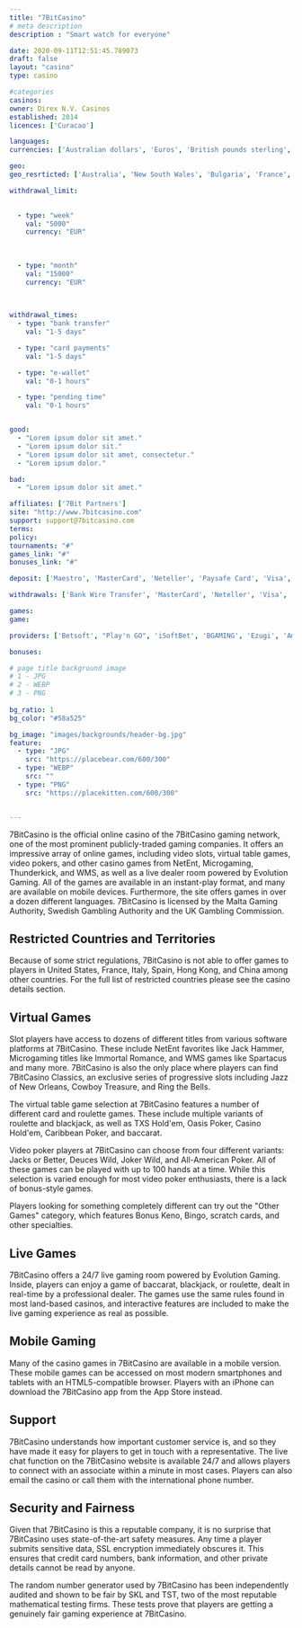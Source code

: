 ```yaml
---
title: "7BitCasino"
# meta description
description : "Smart watch for everyone"

date: 2020-09-11T12:51:45.789073
draft: false
layout: "casino" 
type: casino

#categories
casinos: 
owner: Direx N.V. Casinos
established: 2014
licences: ['Curacao']

languages: 
currencies: ['Australian dollars', 'Euros', 'British pounds sterling', 'Norwegian kroner', 'US dollars', 'Bitcoin', 'Litecoin', 'Dogecoin', 'Ethereum', 'Bitcoin Cash', 'New Zealand dollars', 'Polish zlotys', 'Czech Republic korunas', 'Tether']

geo: 
geo_resrticted: ['Australia', 'New South Wales', 'Bulgaria', 'France', 'Germany', 'Schleswig-Holstein', 'Israel', 'Italy', 'Netherlands', 'Puerto Rico', 'Spain', 'Sweden', 'Switzerland', 'Ukraine', 'United Kingdom', 'United States', 'Alabama', 'Alaska', 'American Samoa', 'Arizona', 'Arkansas', 'California', 'Colorado', 'Connecticut', 'Delaware', 'District of Columbia', 'Florida', 'Georgia(US)', 'Guam', 'Hawaii', 'Idaho', 'Illinois', 'Indiana', 'Iowa', 'Kansas', 'Kentucky', 'Louisiana', 'Maine', 'Maryland', 'Massachusetts', 'Michigan', 'Minnesota', 'Mississippi', 'Missouri', 'Montana', 'Nebraska', 'Nevada', 'New Hampshire', 'New Jersey', 'New Mexico', 'New York', 'North Carolina', 'North Dakota', 'Northern Mariana Islands', 'Ohio', 'Oklahoma', 'Oregon', 'Pennsylvania', 'Rhode Island', 'South Carolina', 'South Dakota', 'Tennessee', 'Texas', 'U.S. Virgin Islands', 'Utah', 'Vermont', 'Virginia', 'Washington', 'West Virginia', 'Wisconsin', 'Wyoming']

withdrawal_limit:

  
  - type: "week"
    val: "5000"
    currency: "EUR"
  
  
  
  - type: "month"
    val: "15000"
    currency: "EUR"
  
  

withdrawal_times:
  - type: "bank transfer"
    val: "1-5 days"

  - type: "card payments"
    val: "1-5 days"

  - type: "e-wallet"
    val: "0-1 hours"

  - type: "pending time"
    val: "0-1 hours"


good:
  - "Lorem ipsum dolor sit amet."
  - "Lorem ipsum dolor sit."
  - "Lorem ipsum dolor sit amet, consectetur."
  - "Lorem ipsum dolor."

bad:
  - "Lorem ipsum dolor sit amet."

affiliates: ['7Bit Partners']
site: "http://www.7bitcasino.com"
support: support@7bitcasino.com
terms:
policy:
tournaments: "#"
games_link: "#"
bonuses_link: "#"

deposit: ['Maestro', 'MasterCard', 'Neteller', 'Paysafe Card', 'Visa', 'Skrill', 'Bitcoin', 'Cubits', 'Litecoin', 'Ethereum', 'Dogecoin', 'Bitcoin Cash', 'Rapid Transfer', 'EcoPayz', 'Zimpler', 'Klarna', 'GiroPay', 'Interac', 'Trustly', 'iDEAL', 'Sofortuberweisung']

withdrawals: ['Bank Wire Transfer', 'MasterCard', 'Neteller', 'Visa', 'Skrill', 'Bitcoin', 'Cubits', 'Litecoin', 'Ethereum', 'Dogecoin', 'Bitcoin Cash', 'Rapid Transfer', 'EcoPayz', 'Zimpler', 'Interac', 'Trustly', 'iDEAL']

games: 
game:

providers: ['Betsoft', "Play'n GO", 'iSoftBet', 'BGAMING', 'Ezugi', 'Amatic Industries', 'Endorphina', 'GameArt', 'Habanero', 'Mr. Slotty', 'Platipus Gaming', 'Belatra', 'Booming Games', 'Igrosoft', 'Pragmatic Play', 'Quickfire', 'Yggdrasil Gaming', 'Big Time Gaming', 'Ainsworth Gaming Technology', '2 By 2 Gaming', '1x2Games', 'Authentic Gaming', 'Betgames', 'BlaBlaBla Studios', 'Crazy Tooth Studio', 'Electric Elephant', 'Evolution Gaming', 'Fantasma Games', 'Foxium', 'Gamevy', 'Genesis Gaming', 'Iron Dog Studios', 'Just For The Win', 'Microgaming', 'Lightning Box', 'NetEnt', 'NextGen Gaming', 'PariPlay', 'Playson', 'Old Skool Studios', 'Probability', 'Quickspin', 'Realistic Games', 'Rabcat', 'Skillzzgaming', 'Red Rake Gaming', 'Leap', 'Thunderkick', 'Evoplay Entertainment', 'Adoptit Publishing', 'Booongo Gaming', 'Sigma Games', '4ThePlayer', 'Sthlm Gaming', 'Nolimit City', 'Elk Studios']

bonuses:

# page title background image 
# 1 - JPG
# 2 - WEBP
# 3 - PNG
 
bg_ratio: 1 
bg_color: "#58a525" 

bg_image: "images/backgrounds/header-bg.jpg"
feature:
  - type: "JPG"
    src: "https://placebear.com/600/300"   
  - type: "WEBP"
    src: ""
  - type: "PNG"
    src: "https://placekitten.com/600/300"   


---
```


7BitCasino is the official online casino of the 7BitCasino gaming network, one of the most prominent publicly-traded gaming companies. It offers an impressive array of online games, including video slots, virtual table games, video pokers, and other casino games from NetEnt, Microgaming, Thunderkick, and WMS, as well as a live dealer room powered by Evolution Gaming. All of the games are available in an instant-play format, and many are available on mobile devices. Furthermore, the site offers games in over a dozen different languages. 7BitCasino is licensed by the Malta Gaming Authority, Swedish Gambling Authority and the UK Gambling Commission.

## Restricted Countries and Territories
Because of some strict regulations, 7BitCasino is not able to offer games to players in United States, France, Italy, Spain, Hong Kong, and China among other countries. For the full list of restricted countries please see the casino details section.

## Virtual Games
Slot players have access to dozens of different titles from various software platforms at 7BitCasino. These include NetEnt favorites like Jack Hammer, Microgaming titles like Immortal Romance, and WMS games like Spartacus and many more. 7BitCasino is also the only place where players can find 7BitCasino Classics, an exclusive series of progressive slots including Jazz of New Orleans, Cowboy Treasure, and Ring the Bells.

The virtual table game selection at 7BitCasino features a number of different card and roulette games. These include multiple variants of roulette and blackjack, as well as TXS Hold'em, Oasis Poker, Casino Hold'em, Caribbean Poker, and baccarat.

Video poker players at 7BitCasino can choose from four different variants: Jacks or Better, Deuces Wild, Joker Wild, and All-American Poker. All of these games can be played with up to 100 hands at a time. While this selection is varied enough for most video poker enthusiasts, there is a lack of bonus-style games.

Players looking for something completely different can try out the "Other Games" category, which features Bonus Keno, Bingo, scratch cards, and other specialties.

## Live Games
7BitCasino offers a 24/7 live gaming room powered by Evolution Gaming. Inside, players can enjoy a game of baccarat, blackjack, or roulette, dealt in real-time by a professional dealer. The games use the same rules found in most land-based casinos, and interactive features are included to make the live gaming experience as real as possible.

## Mobile Gaming
Many of the casino games in 7BitCasino are available in a mobile version. These mobile games can be accessed on most modern smartphones and tablets with an HTML5-compatible browser. Players with an iPhone can download the 7BitCasino app from the App Store instead.

## Support
7BitCasino understands how important customer service is, and so they have made it easy for players to get in touch with a representative. The live chat function on the 7BitCasino website is available 24/7 and allows players to connect with an associate within a minute in most cases. Players can also email the casino or call them with the international phone number.

## Security and Fairness
Given that 7BitCasino is this a reputable company, it is no surprise that 7BitCasino uses state-of-the-art safety measures. Any time a player submits sensitive data, SSL encryption immediately obscures it. This ensures that credit card numbers, bank information, and other private details cannot be read by anyone.

The random number generator used by 7BitCasino has been independently audited and shown to be fair by SKL and TST, two of the most reputable mathematical testing firms. These tests prove that players are getting a genuinely fair gaming experience at 7BitCasino.